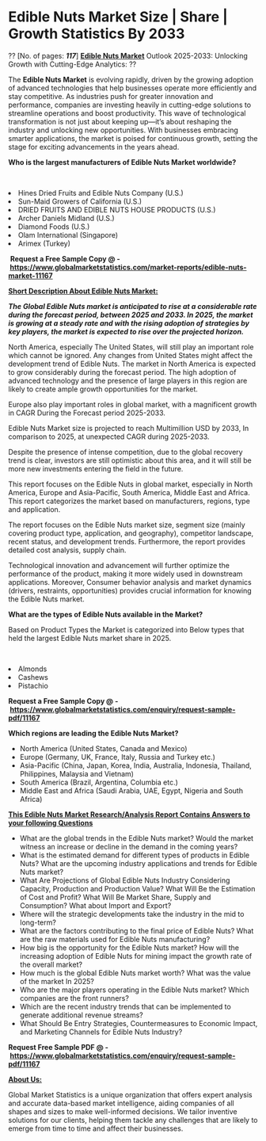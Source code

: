 <H1>Edible Nuts Market Size | Share | Growth Statistics By 2033</H1><p>?? [No. of pages:&nbsp;<strong><em>117</em></strong>]&nbsp;<strong><a href="https://www.globalmarketstatistics.com/market-reports/edible-nuts-market-11167">Edible Nuts&nbsp;Market</a></strong>&nbsp;Outlook 2025-2033: Unlocking Growth with Cutting-Edge Analytics: ??</p><p>The <strong>Edible Nuts Market</strong> is evolving rapidly, driven by the growing adoption of advanced technologies that help businesses operate more efficiently and stay competitive. As industries push for greater innovation and performance, companies are investing heavily in cutting-edge solutions to streamline operations and boost productivity. This wave of technological transformation is not just about keeping up&mdash;it&rsquo;s about reshaping the industry and unlocking new opportunities. With businesses embracing smarter applications, the market is poised for continuous growth, setting the stage for exciting advancements in the years ahead.</p><p><strong>Who is the largest manufacturers of Edible Nuts Market worldwide?</strong></p><p>&nbsp;<li>Hines Dried Fruits and Edible Nuts Company (U.S.)<li> Sun-Maid Growers of California (U.S.)<li> DRIED FRUITS AND EDIBLE NUTS HOUSE PRODUCTS (U.S.)<li> Archer Daniels Midland (U.S.)<li> Diamond Foods (U.S.)<li> Olam International (Singapore)<li> Arimex (Turkey)</p><p>&nbsp;<strong>Request a Free Sample Copy @ -&nbsp;<a href="https://www.globalmarketstatistics.com/market-reports/edible-nuts-market-11167">https://www.globalmarketstatistics.com/market-reports/edible-nuts-market-11167</a></strong></p><p><strong><u>Short Description About Edible Nuts Market:</u></strong></p><p><strong><em>The Global Edible Nuts market is anticipated to rise at a considerable rate during the forecast period, between 2025 and 2033. In 2025, the market is growing at a steady rate and with the rising adoption of strategies by key players, the market is expected to rise over the projected horizon.</em></strong></p><p>North America, especially The United States, will still play an important role which cannot be ignored. Any changes from United States might affect the development trend of Edible Nuts. The market in North America is expected to grow considerably during the forecast period. The high adoption of advanced technology and the presence of large players in this region are likely to create ample growth opportunities for the market.</p><p>Europe also play important roles in global market, with a magnificent growth in CAGR During the Forecast period 2025-2033.</p><p>Edible Nuts Market size is projected to reach Multimillion USD by 2033, In comparison to 2025, at unexpected CAGR during 2025-2033.</p><p>Despite the presence of intense competition, due to the global recovery trend is clear, investors are still optimistic about this area, and it will still be more new investments entering the field in the future.</p><p>This report focuses on the Edible Nuts in global market, especially in North America, Europe and Asia-Pacific, South America, Middle East and Africa. This report categorizes the market based on manufacturers, regions, type and application.</p><p>The report focuses on the Edible Nuts market size, segment size (mainly covering product type, application, and geography), competitor landscape, recent status, and development trends. Furthermore, the report provides detailed cost analysis, supply chain.</p><p>Technological innovation and advancement will further optimize the performance of the product, making it more widely used in downstream applications. Moreover, Consumer behavior analysis and market dynamics (drivers, restraints, opportunities) provides crucial information for knowing the Edible Nuts market.</p><p><strong>What are the types of Edible Nuts available in the Market?</strong></p><p>Based on Product Types the Market is categorized into Below types that held the largest Edible Nuts market share in 2025.</p><p>&nbsp;<li>Almonds<li> Cashews<li> Pistachio&nbsp;</p><p><strong>Request a Free Sample Copy @ -&nbsp;<a href="https://www.globalmarketstatistics.com/enquiry/request-sample-pdf/11167">https://www.globalmarketstatistics.com/enquiry/request-sample-pdf/11167</a></strong></p><p><strong>Which regions are leading the Edible Nuts Market?</strong></p><ul><li>North America (United States, Canada and Mexico)</li><li>Europe (Germany, UK, France, Italy, Russia and Turkey etc.)</li><li>Asia-Pacific (China, Japan, Korea, India, Australia, Indonesia, Thailand, Philippines, Malaysia and Vietnam)</li><li>South America (Brazil, Argentina, Columbia etc.)</li><li>Middle East and Africa (Saudi Arabia, UAE, Egypt, Nigeria and South Africa)</li></ul><p><strong><u>This Edible Nuts Market Research/Analysis Report Contains Answers to your following Questions</u></strong></p><ul><li>What are the global trends in the Edible Nuts market? Would the market witness an increase or decline in the demand in the coming years?</li><li>What is the estimated demand for different types of products in Edible Nuts? What are the upcoming industry applications and trends for Edible Nuts market?</li><li>What Are Projections of Global Edible Nuts Industry Considering Capacity, Production and Production Value? What Will Be the Estimation of Cost and Profit? What Will Be Market Share, Supply and Consumption? What about Import and Export?</li><li>Where will the strategic developments take the industry in the mid to long-term?</li><li>What are the factors contributing to the final price of Edible Nuts? What are the raw materials used for Edible Nuts manufacturing?</li><li>How big is the opportunity for the Edible Nuts market? How will the increasing adoption of Edible Nuts for mining impact the growth rate of the overall market?</li><li>How much is the global Edible Nuts market worth? What was the value of the market In 2025?</li><li>Who are the major players operating in the Edible Nuts market? Which companies are the front runners?</li><li>Which are the recent industry trends that can be implemented to generate additional revenue streams?</li><li>What Should Be Entry Strategies, Countermeasures to Economic Impact, and Marketing Channels for Edible Nuts Industry?</li></ul><p><strong>Request Free Sample PDF @ -&nbsp;<a href="https://www.globalmarketstatistics.com/enquiry/request-sample-pdf/11167">https://www.globalmarketstatistics.com/enquiry/request-sample-pdf/11167</a></strong></p><p><strong><u>About Us:</u></strong></p><p>Global Market Statistics&nbsp;is a unique organization that offers expert analysis and accurate data-based market intelligence, aiding companies of all shapes and sizes to make well-informed decisions. We tailor inventive solutions for our clients, helping them tackle any challenges that are likely to emerge from time to time and affect their businesses.</p>
